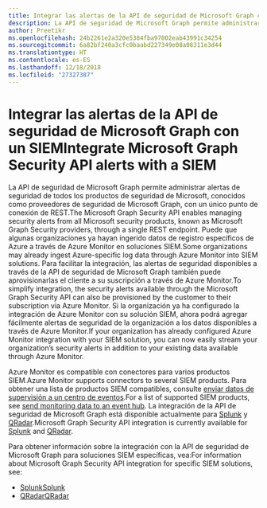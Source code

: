 ```yaml
---
title: Integrar las alertas de la API de seguridad de Microsoft Graph con un SIEM
description: La API de seguridad de Microsoft Graph permite administrar alertas de seguridad de todos los productos de seguridad de Microsoft, conocidos como proveedores de seguridad de Microsoft Graph, con un único punto de conexión de REST. Puede que algunas organizaciones ya hayan ingerido datos de registro específicos de Azure a través de Azure Monitor en soluciones SIEM. Para facilitar la integración, las alertas de seguridad disponibles a través de la API de seguridad de Microsoft Graph también puede aprovisionarlas el cliente a su suscripción a través de Azure Monitor. Si la organización ya ha configurado la integración de Azure Monitor con su solución SIEM, ahora podrá agregar fácilmente alertas de seguridad de la organización a los datos disponibles a través de Azure Monitor.
author: Preetikr
ms.openlocfilehash: 24b2261e2a320e5384fba97802eab43991c34254
ms.sourcegitcommit: 6a82bf240a3cfc0baabd227349e08a08311e3d44
ms.translationtype: HT
ms.contentlocale: es-ES
ms.lasthandoff: 12/18/2018
ms.locfileid: "27327387"
---
```

# <a name="integrate-microsoft-graph-security-api-alerts-with-a-siem"></a><span data-ttu-id="ce7be-106">Integrar las alertas de la API de seguridad de Microsoft Graph con un SIEM</span><span class="sxs-lookup"><span data-stu-id="ce7be-106">Integrate Microsoft Graph Security API alerts with a SIEM</span></span>

<span data-ttu-id="ce7be-107">La API de seguridad de Microsoft Graph permite administrar alertas de seguridad de todos los productos de seguridad de Microsoft, conocidos como proveedores de seguridad de Microsoft Graph, con un único punto de conexión de REST.</span><span class="sxs-lookup"><span data-stu-id="ce7be-107">The Microsoft Graph Security API enables managing security alerts from all Microsoft security products, known as Microsoft Graph Security providers, through a single REST endpoint.</span></span> <span data-ttu-id="ce7be-108">Puede que algunas organizaciones ya hayan ingerido datos de registro específicos de Azure a través de Azure Monitor en soluciones SIEM.</span><span class="sxs-lookup"><span data-stu-id="ce7be-108">Some organizations may already ingest Azure-specific log data through Azure Monitor into SIEM solutions.</span></span> <span data-ttu-id="ce7be-109">Para facilitar la integración, las alertas de seguridad disponibles a través de la API de seguridad de Microsoft Graph también puede aprovisionarlas el cliente a su suscripción a través de Azure Monitor.</span><span class="sxs-lookup"><span data-stu-id="ce7be-109">To simplify integration, the security alerts available through the Microsoft Graph Security API can also be provisioned by the customer to their subscription via Azure Monitor.</span></span> <span data-ttu-id="ce7be-110">Si la organización ya ha configurado la integración de Azure Monitor con su solución SIEM, ahora podrá agregar fácilmente alertas de seguridad de la organización a los datos disponibles a través de Azure Monitor.</span><span class="sxs-lookup"><span data-stu-id="ce7be-110">If your organization has already configured Azure Monitor integration with your SIEM solution, you can now easily stream your organization’s security alerts in addition to your existing data available through Azure Monitor.</span></span>

<span data-ttu-id="ce7be-111">Azure Monitor es compatible con conectores para varios productos SIEM.</span><span class="sxs-lookup"><span data-stu-id="ce7be-111">Azure Monitor supports connectors to several SIEM products.</span></span> <span data-ttu-id="ce7be-112">Para obtener una lista de productos SIEM compatibles, consulte [enviar datos de supervisión a un centro de eventos](https://docs.microsoft.com/es-ES/azure/monitoring-and-diagnostics/monitor-stream-monitoring-data-event-hubs#what-can-i-do-with-the-monitoring-data-being-sent-to-my-event-hub).</span><span class="sxs-lookup"><span data-stu-id="ce7be-112">For a list of supported SIEM products, see [send monitoring data to an event hub](https://docs.microsoft.com/es-ES/azure/monitoring-and-diagnostics/monitor-stream-monitoring-data-event-hubs#what-can-i-do-with-the-monitoring-data-being-sent-to-my-event-hub).</span></span> <span data-ttu-id="ce7be-113">La integración de la API de seguridad de Microsoft Graph está disponible actualmente para [Splunk](https://splunkbase.splunk.com/) y [QRadar](https://www.ibm.com/us-en/marketplace/ibm-qradar-siem).</span><span class="sxs-lookup"><span data-stu-id="ce7be-113">Microsoft Graph Security API integration is currently available for [Splunk](https://splunkbase.splunk.com/) and [QRadar](https://www.ibm.com/us-en/marketplace/ibm-qradar-siem).</span></span>

<span data-ttu-id="ce7be-114">Para obtener información sobre la integración con la API de seguridad de Microsoft Graph para soluciones SIEM específicas, vea:</span><span class="sxs-lookup"><span data-stu-id="ce7be-114">For information about Microsoft Graph Security API integration for specific SIEM solutions, see:</span></span>

- [<span data-ttu-id="ce7be-115">Splunk</span><span class="sxs-lookup"><span data-stu-id="ce7be-115">Splunk</span></span>](security-splunk-siemintegration.md)
- [<span data-ttu-id="ce7be-116">QRadar</span><span class="sxs-lookup"><span data-stu-id="ce7be-116">QRadar</span></span>](security-qradar-siemintegration.md)
